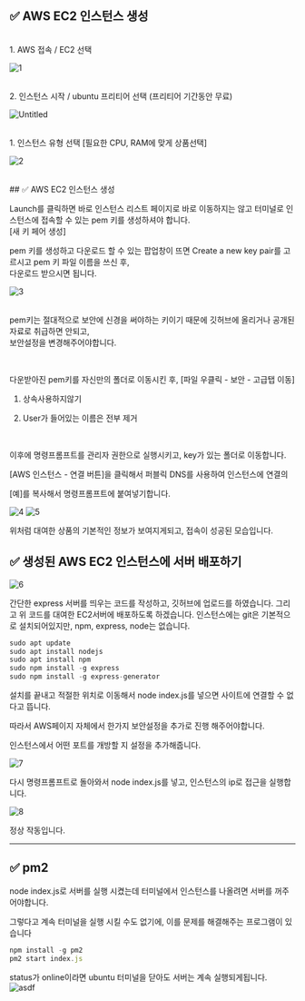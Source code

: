 ## ✅ AWS EC2 인스턴스 생성
<br>
1. AWS 접속 / EC2 선택

![1](https://user-images.githubusercontent.com/58061847/136897558-b8231e14-93c0-4b12-8b28-95dae10bf799.png)

<br>
2. 인스턴스 시작 / ubuntu 프리티어 선택 (프리티어 기간동안 무료)

![Untitled](https://user-images.githubusercontent.com/58061847/136900517-0e1e5cb3-b9d1-4211-ab73-de27a1a25e8b.png)

<br>
1. 인스턴스 유형 선택 [필요한 CPU, RAM에 맞게 상품선택]
    
![2](https://user-images.githubusercontent.com/58061847/136897588-a5fe62ef-c272-463a-9cc0-1c1b9ef8c9b8.png)

<br>
## ✅ AWS EC2 인스턴스 생성

Launch를 클릭하면 바로 인스턴스 리스트 페이지로 바로 이동하지는 않고 터미널로 인스턴스에 접속할 수 있는 pem 키를 생성하셔야 합니다.  <br>
[새 키 페어 생성]

pem 키를 생성하고 다운로드 할 수 있는 팝업창이 뜨면 Create a new key pair를 고르시고 pem 키 파일 이름을 쓰신 후, <br>
다운로드 받으시면 됩니다.

![3](https://user-images.githubusercontent.com/58061847/136897609-31b41e8d-1349-41d1-aa30-55ac14b36624.png)

<br>
pem키는 절대적으로 보안에 신경을 써야하는 키이기 때문에 깃허브에 올리거나 공개된 자료로 취급하면 안되고, <br>
보안설정을 변경해주어야합니다.

​

다운받아진 pem키를 자신만의 폴더로 이동시킨 후, [파일 우클릭 - 보안 - 고급탭 이동]

   1. 상속사용하지않기

   2. User가 들어있는 이름은 전부 제거

​

이후에 명령프롬프트를 관리자 권한으로 실행시키고, key가 있는 폴더로 이동합니다.

[AWS 인스턴스 - 연결 버튼]을 클릭해서 퍼블릭 DNS를 사용하여 인스턴스에 연결의

[예]를 복사해서 명령프롬프트에 붙여넣기합니다.<br>

![4](https://user-images.githubusercontent.com/58061847/136897621-1d4fc5ee-2ece-4a63-bd9e-7da6dd117a72.png)
![5](https://user-images.githubusercontent.com/58061847/136897636-8b9456da-3c64-469b-a8e1-e68a69c97e20.png)


위처럼 대여한 상품의 기본적인 정보가 보여지게되고, 접속이 성공된 모습입니다.
<br>
## ✅ 생성된 AWS EC2 인스턴스에 서버 배포하기 <br>


![6](https://user-images.githubusercontent.com/58061847/136897639-789a0983-5ab2-4ea3-8f16-7299c2eea3d9.png)

간단한 express 서버를 띄우는 코드를 작성하고, 깃허브에 업로드를 하였습니다.
그리고 위 코드를 대여한 EC2서버에 배포하도록 하겠습니다.
인스턴스에는 git은 기본적으로 설치되어있지만, npm, express, node는 없습니다.

```jsx
sudo apt update
sudo apt install nodejs
sudo apt install npm
sudo npm install -g express
sudo npm install -g express-generator
```

설치를 끝내고 적절한 위치로 이동해서 node index.js를 넣으면  사이트에 연결할 수 없다고 뜹니다.

따라서 AWS페이지 자체에서 한가지 보안설정을 추가로 진행 해주어야합니다.

인스턴스에서 어떤 포트를 개방할 지 설정을 추가해줍니다. <br>

![7](https://user-images.githubusercontent.com/58061847/136897659-88e33ded-0cd2-436e-a623-81e94c2d07be.png)

다시 명령프롬프트로 돌아와서 node index.js를 넣고, 인스턴스의 ip로 접근을 실행합니다.


![8](https://user-images.githubusercontent.com/58061847/136897751-062f23f5-3848-4b81-9ac0-61ff90427a51.png)

정상 작동입니다.

---
##  ✅ pm2 

node index.js로 서버를 실행 시켰는데 터미널에서 인스턴스를 나올려면 서버를 꺼주어야합니다.

그렇다고 계속 터미널을 실행 시킬 수도 없기에, 이를 문제를 해결해주는 프로그램이 있습니다

```jsx
npm install -g pm2
pm2 start index.js
```


status가 online이라면 ubuntu 터미널을 닫아도 서버는 계속 실행되게됩니다. <br>
![asdf](https://user-images.githubusercontent.com/58061847/136897815-8092db64-b3c2-432e-9e5d-51ce76c0d6bb.png)

